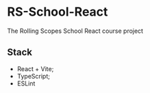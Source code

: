# RS-School-React

The Rolling Scopes School React course project

## Stack

- React + Vite;
- TypeScript;
- ESLint
